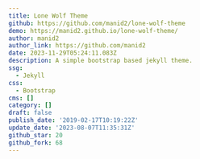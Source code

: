 ```yaml
---
title: Lone Wolf Theme
github: https://github.com/manid2/lone-wolf-theme
demo: https://manid2.github.io/lone-wolf-theme/
author: manid2
author_link: https://github.com/manid2
date: 2023-11-29T05:24:11.083Z
description: A simple bootstrap based jekyll theme.
ssg:
  - Jekyll
css:
  - Bootstrap
cms: []
category: []
draft: false
publish_date: '2019-02-17T10:19:22Z'
update_date: '2023-08-07T11:35:31Z'
github_star: 20
github_fork: 68
---
```

